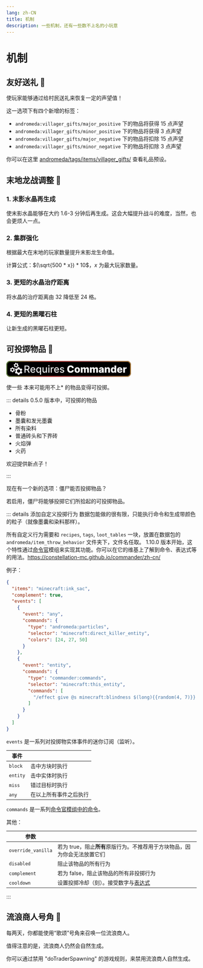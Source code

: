 ```yaml
---
lang: zh-CN
title: 机制
description: 一些机制，还有一些数不上名的小玩意
---
```


# 机制

## 友好送礼 🎁<Badge type="tip" text="^0.9.0" />

使玩家能够通过给村民送礼来恢复一定的声望值！

这一选项下有四个新增的标签：
* `andromeda:villager_gifts/major_positive` 下的物品将获得 15 点声望
* `andromeda:villager_gifts/minor_positive` 下的物品将获得 3 点声望
* `andromeda:villager_gifts/major_negative` 下的物品将扣除 15 点声望
* `andromeda:villager_gifts/minor_negative` 下的物品将扣除 3 点声望

你可以在这里 [andromeda/tags/items/villager_gifts/](https://github.com/melontini/andromeda/tree/1.19-fabric/src/main/resources/data/andromeda/tags/items/villager_gifts) 查看礼品预设。

## 末地龙战调整 🐉<Badge type="tip" text="^0.6.0" />

### 1. 末影水晶再生成

使末影水晶能够在大约 1.6-3 分钟后再生成。这会大幅提升战斗的难度，当然，也会更烦人一点。

### 2. 集群强化

根据最大在末地的玩家数量提升末影龙生命值。

计算公式：$(\sqrt{500 * x}) * 10$，$x$ 为最大玩家数量。

### 3. 更短的水晶治疗距离

将水晶的治疗距离由 32 降低至 24 格。

### 4. 更短的黑曜石柱

让新生成的黑曜石柱更短。

## 可投掷物品 🥏<Badge type="tip" text="^0.5.0" />
[![需要命令官模组](https://raw.githubusercontent.com/constellation-mc/commander/documentation/docs/public/badges/requires/compacter_vector.svg)](https://modrinth.com/mod/cmd)

使一些 本来可能用不上* 的物品变得可投掷。

::: details 0.5.0 版本中，可投掷的物品


* 骨粉
* 墨囊和发光墨囊
* 所有染料
* 普通砖头和下界砖
* 火焰弹
* 火药

欢迎提供新点子！

:::

现在有一个新的选项：僵尸能否投掷物品？

若启用，僵尸将能够投掷它们所拾起的可投掷物品。

::: details 添加自定义投掷行为
数据包能做的很有限，只能执行命令和生成带颜色的粒子（就像墨囊和染料那样）。

所有自定义行为需要和 `recipes`, `tags`, `loot_tables` 一块，放置在数据包的 `andromeda/item_throw_behavior` 文件夹下，文件名任取。
1.10.0 版本开始，这个特性通过[命令官](https://modrinth.com/mod/cmd)模组来实现其功能。你可以在它的维基上了解到命令、表达式等的用法。https://constellation-mc.github.io/commander/zh-cn/

例子：

```json
{
  "items": "minecraft:ink_sac",
  "complement": true,
  "events": [
    {
      "event": "any",
      "commands": {
        "type": "andromeda:particles",
        "selector": "minecraft:direct_killer_entity",
        "colors": [24, 27, 50]
      }
    },
    {
      "event": "entity",
      "commands": {
        "type": "commander:commands",
        "selector": "minecraft:this_entity",
        "commands": [
          "/effect give @s minecraft:blindness $(long){{random(4, 7)}} 0 true"
        ]
      }
    }
  ]
}
```

`events` 是一系列对投掷物实体事件的迷你订阅（监听）。

| 事件  |   |
|---|---|
| `block`  | 击中方块时执行  |
| `entity`  | 击中实体时执行  |
| `miss`  | 错过目标时执行  |
| `any`  | 在以上所有事件之后执行  |

`commands` 是一系列[命令官模组中的命令](https://constellation-mc.github.io/commander/zh-cn/Commands)。

其他：

| 参数  |   |
|---|---|
| `override_vanilla`  | 若为 true，阻止**所有**原版行为。不推荐用于方块物品，因为你会无法放置它们  |
| `disabled`  | 阻止该物品的所有行为  |
| `complement`  | 若为 false，阻止该物品的所有非投掷行为  |
| `cooldown`  | 设置投掷冷却（刻）。接受数字与[表达式](https://constellation-mc.github.io/commander/zh-cn/Expressions)  |

:::

## 流浪商人号角 🐐<Badge type="tip" text="^0.4" />

每两天，你都能使用“歌颂”号角来召唤一位流浪商人。

值得注意的是，流浪商人仍然会自然生成。

你可以通过禁用 \"doTraderSpawning\" 的游戏规则，来禁用流浪商人自然生成。
